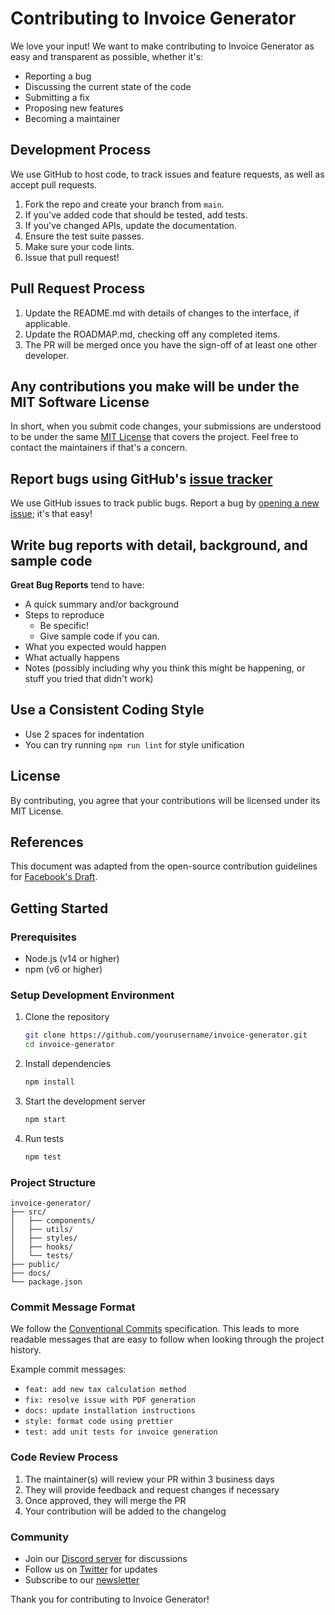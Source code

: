 # Contributing to Invoice Generator

We love your input! We want to make contributing to Invoice Generator as easy and transparent as possible, whether it's:

- Reporting a bug
- Discussing the current state of the code
- Submitting a fix
- Proposing new features
- Becoming a maintainer

## Development Process

We use GitHub to host code, to track issues and feature requests, as well as accept pull requests.

1. Fork the repo and create your branch from `main`.
2. If you've added code that should be tested, add tests.
3. If you've changed APIs, update the documentation.
4. Ensure the test suite passes.
5. Make sure your code lints.
6. Issue that pull request!

## Pull Request Process

1. Update the README.md with details of changes to the interface, if applicable.
2. Update the ROADMAP.md, checking off any completed items.
3. The PR will be merged once you have the sign-off of at least one other developer.

## Any contributions you make will be under the MIT Software License

In short, when you submit code changes, your submissions are understood to be under the same [MIT License](http://choosealicense.com/licenses/mit/) that covers the project. Feel free to contact the maintainers if that's a concern.

## Report bugs using GitHub's [issue tracker](../../issues)

We use GitHub issues to track public bugs. Report a bug by [opening a new issue](../../issues/new); it's that easy!

## Write bug reports with detail, background, and sample code

**Great Bug Reports** tend to have:

- A quick summary and/or background
- Steps to reproduce
  - Be specific!
  - Give sample code if you can.
- What you expected would happen
- What actually happens
- Notes (possibly including why you think this might be happening, or stuff you tried that didn't work)

## Use a Consistent Coding Style

* Use 2 spaces for indentation
* You can try running `npm run lint` for style unification

## License

By contributing, you agree that your contributions will be licensed under its MIT License.

## References

This document was adapted from the open-source contribution guidelines for [Facebook's Draft](https://github.com/facebook/draft-js/blob/a9316a723f9e918afde44dea68b5f9f39b7d9b00/CONTRIBUTING.md).

## Getting Started

### Prerequisites

- Node.js (v14 or higher)
- npm (v6 or higher)

### Setup Development Environment

1. Clone the repository
   ```bash
   git clone https://github.com/yourusername/invoice-generator.git
   cd invoice-generator
   ```

2. Install dependencies
   ```bash
   npm install
   ```

3. Start the development server
   ```bash
   npm start
   ```

4. Run tests
   ```bash
   npm test
   ```

### Project Structure

```
invoice-generator/
├── src/
│   ├── components/
│   ├── utils/
│   ├── styles/
│   ├── hooks/
│   └── tests/
├── public/
├── docs/
└── package.json
```

### Commit Message Format

We follow the [Conventional Commits](https://www.conventionalcommits.org/) specification. This leads to more readable messages that are easy to follow when looking through the project history.

Example commit messages:

- `feat: add new tax calculation method`
- `fix: resolve issue with PDF generation`
- `docs: update installation instructions`
- `style: format code using prettier`
- `test: add unit tests for invoice generation`

### Code Review Process

1. The maintainer(s) will review your PR within 3 business days
2. They will provide feedback and request changes if necessary
3. Once approved, they will merge the PR
4. Your contribution will be added to the changelog

### Community

- Join our [Discord server](discord-link) for discussions
- Follow us on [Twitter](twitter-link) for updates
- Subscribe to our [newsletter](newsletter-link)

Thank you for contributing to Invoice Generator! 